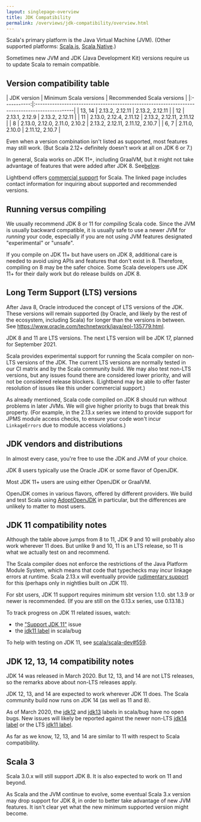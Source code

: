 ```yaml
---
layout: singlepage-overview
title: JDK Compatibility
permalink: /overviews/jdk-compatibility/overview.html
---
```


Scala's primary platform is the Java Virtual Machine (JVM). (Other supported platforms: [Scala.js](https://www.scala-js.org/), [Scala Native](https://scala-native.readthedocs.io/).)

Sometimes new JVM and JDK (Java Development Kit) versions require us to update Scala to remain compatible.

## Version compatibility table

| JDK version | Minimum Scala versions           | Recommended Scala versions                                 |
|:-----------:|:----------------------------------------------------------------------------------------------|
| 13, 14      | 2.13.2, 2.12.11                  | 2.13.2, 2.12.11                                            |
| 12          | 2.13.1, 2.12.9                   | 2.13.2, 2.12.11                                            |
| 11          | 2.13.0, 2.12.4, 2.11.12          | 2.13.2, 2.12.11, 2.11.12                                   |
| 8           | 2.13.0, 2.12.0, 2.11.0, 2.10.2   | 2.13.2, 2.12.11, 2.11.12, 2.10.7                           |
| 6, 7        | 2.11.0, 2.10.0                   | 2.11.12, 2.10.7                                            |

Even when a version combination isn't listed as supported, most features may still work.  (But Scala 2.12+ definitely doesn't work at all on JDK 6 or 7.)

In general, Scala works on JDK 11+, including GraalVM, but it might not take advantage of features that were added after JDK 8. See[below](#jdk-11-compatibility-notes).

Lightbend offers [commercial support](https://www.lightbend.com/lightbend-platform-subscription) for Scala. The linked page includes contact information for inquiring about supported and recommended versions.

## Running versus compiling

We usually recommend JDK 8 or 11 for *compiling* Scala code. Since the JVM is usually backward compatible, it is usually safe to use a newer JVM for *running* your code, especially if you are not using JVM features designated "experimental" or "unsafe".

If you compile on JDK 11+ but have users on JDK 8, additional care is needed to avoid using APIs and features that don't exist in 8. Therefore, compiling on 8 may be the safer choice. Some Scala developers use JDK 11+ for their daily work but do release builds on JDK 8.

## Long Term Support (LTS) versions

After Java 8, Oracle introduced the concept of LTS versions of the JDK. These versions will remain supported (by Oracle, and likely by the rest of the ecosystem, including Scala) for longer than the versions in between. See <https://www.oracle.com/technetwork/java/eol-135779.html>.

JDK 8 and 11 are LTS versions. The next LTS version will be JDK 17, planned for September 2021.

Scala provides experimental support for running the Scala compiler on non-LTS versions of the JDK. The current LTS versions are normally tested in our CI matrix and by the Scala community build. We may also test non-LTS versions, but any issues found there are considered lower priority, and will not be considered release blockers. (Lightbend may be able to offer faster resolution of issues like this under commercial support.)

As already mentioned, Scala code compiled on JDK 8 should run without problems in later JVMs. We will give higher priority to bugs that break this property. (For example, in the 2.13.x series we intend to provide support for JPMS module access checks, to ensure your code won't incur `LinkageErrors` due to module access violations.)

## JDK vendors and distributions

In almost every case, you're free to use the JDK and JVM of your choice.

JDK 8 users typically use the Oracle JDK or some flavor of OpenJDK.

Most JDK 11+ users are using either OpenJDK or GraalVM.

OpenJDK comes in various flavors, offered by different providers.  We build and test Scala using [AdoptOpenJDK](https://adoptopenjdk.net) in particular, but the differences are unlikely to matter to most users.

## JDK 11 compatibility notes

Although the table above jumps from 8 to 11, JDK 9 and 10 will probably also work wherever 11 does. But unlike 9 and 10, 11 is an LTS release, so 11 is what we actually test on and recommend.

The Scala compiler does not enforce the restrictions of the Java Platform Module System, which means that code that typechecks may incur linkage errors at runtime. Scala 2.13.x will eventually provide [rudimentary support](https://github.com/scala/scala/pull/7218) for this (perhaps only in nightlies built on JDK 11).

For sbt users, JDK 11 support requires minimum sbt version 1.1.0.  sbt 1.3.9 or newer is recommended.  (If you are still on the 0.13.x series, use 0.13.18.)

To track progress on JDK 11 related issues, watch:

* the ["Support JDK 11"](https://github.com/scala/scala-dev/issues/139 "scala/scala-dev #139") issue
* the [jdk11 label](https://github.com/scala/bug/labels/jdk11) in scala/bug

To help with testing on JDK 11, see [scala/scala-dev#559](https://github.com/scala/scala-dev/issues/559).

## JDK 12, 13, 14 compatibility notes

JDK 14 was released in March 2020. But 12, 13, and 14 are not LTS releases, so the remarks above about non-LTS releases apply.

JDK 12, 13, and 14 are expected to work wherever JDK 11 does. The Scala community build now runs on JDK 14 (as well as 11 and 8).

As of March 2020, the [jdk12](https://github.com/scala/bug/labels/jdk12) and [jdk13](https://github.com/scala/bug/labels/jdk13) labels in scala/bug have no open bugs. New issues will likely be reported against the newer non-LTS [jdk14 label](https://github.com/scala/bug/labels/jdk14) or the LTS [jdk11 label](https://github.com/scala/bug/labels/jdk11).

As far as we know, 12, 13, and 14 are similar to 11 with respect to Scala compatibility.

## Scala 3

Scala 3.0.x will still support JDK 8.  It is also expected to work on 11 and beyond.

As Scala and the JVM continue to evolve, some eventual Scala 3.x version may drop support for JDK 8, in order to better take advantage of new JVM features.  It isn't clear yet what the new minimum supported version might become.
